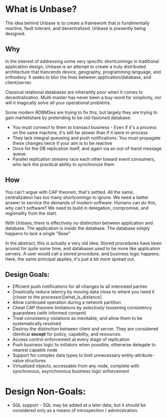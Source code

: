 
# What is Unbase?

The idea behind Unbase is to create a framework that is fundimentally reactive, fault tolerant, and decentralized.
Unbase is presently being designed.

## Why
In the interest of addressing some very specific shortcomings in traditional application design,
Unbase is an attempt to create a truly distributed architecture that trancends device,
geography, programming language, and orthodoxy.
It seeks to blur the lines between application/database, and client/server.

Classical relational databases are inherantly poor when it comes to decentralization.
Multi-master has never been a buy-word for simplicity, nor will it magically solve all your operational problems.

Some modern RDBMSes are trying to fix this, but largely they are trying to gain marketshare by pretending to be old-fasioned database:
* You must connect to them to transact business - Even if it's a process on the same machine, it's still far slower than if it were in-process
* They lack integral queueing and push notifications. You must propagate these changes twice if your aim is to be reactive
 * Once for the DB replication itself, and again via an out-of-band message queue.
* Parallel replication streams race each other toward event consumers, who lack the practical ability to synchronize them

## How

You can't argue with CAP theorem, that's settled. All the same, centralization has too many shortcomings to ignore.
We need a better answer to service the demands of modern software. Humans can do this, why can't software?
We need to build in delegation, compromise, and regionality from the start.

With Unbase, there is effectively no distinction between application and database.
The application is *inside* the database. The database simply happens to lack a single "Base"

In the abstract, this is actually a very old idea. Stored procedures have been around for quite some time, and databases used
to be more like application servers. A user would call a stored procedure, and business logic happens.
Here, the same principal applies, it's just a bit more spread out.

## Design Goals:

* Efficient push notifications for all changes to all interested parties
* Drastically reduce latency by moving data close to where you need it [closer to the processor][what_is_distance]
* Allow continued operation during a network partition
 * Cheat CAP theorem limitations by *selectively* loosening consistency guarantees (with informed consent)
 * Treat consistency violations as inevitable, and allow them to be systematically resolved
* Destroy the distinction between client and server. They are considered identical **except** for policy, capability, and resources.
 * Access control enforcement at every stage of replication
 * Push business logic to initiators when possible, otherwise delegate to nearest capable node
* Support for complex data types to limit unnecessary entity-attribute-value structures
* Virtualized objects, accessable from any node, complete with synchronous, asynchronous business logic enforcement

# Design Non-Goals:

* SQL support - SQL may be added at a later date, but it should be considered only as a means of introspection / administration.